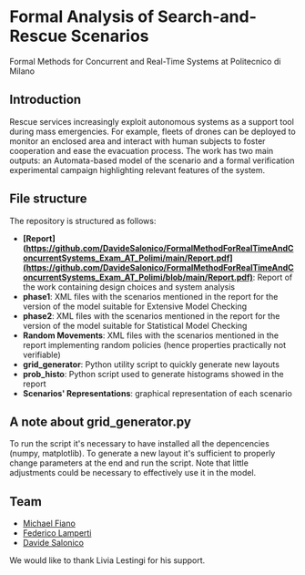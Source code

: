 # Formal Analysis of Search-and-Rescue Scenarios
Formal Methods for Concurrent and Real-Time Systems at Politecnico di Milano

## Introduction
Rescue services increasingly exploit autonomous systems as a support tool during mass emergencies. For example, fleets of drones can be deployed to monitor an enclosed area and interact with human subjects to foster cooperation and ease the evacuation process.
The work has two main outputs: an Automata-based model of the scenario and a formal verification experimental campaign highlighting relevant features of the system.

## File structure
The repository is structured as follows:
- **[Report](https://github.com/DavideSalonico/FormalMethodForRealTimeAndConcurrentSystems_Exam_AT_Polimi/main/Report.pdf](https://github.com/DavideSalonico/FormalMethodForRealTimeAndConcurrentSystems_Exam_AT_Polimi/blob/main/Report.pdf)**: Report of the work containing design choices and system analysis
- **phase1**: XML files with the scenarios mentioned in the report for the version of the model suitable for Extensive Model Checking
- **phase2**: XML files with the scenarios mentioned in the report for the version of the model suitable for Statistical Model Checking
- **Random Movements**: XML files with the scenarios mentioned in the report implementing random policies (hence properties practically not verifiable)
- **grid_generator**: Python utility script to quickly generate new layouts
- **prob_histo**: Python script used to generate histograms showed in the report
- **Scenarios' Representations**: graphical representation of each scenario
## A note about grid_generator.py
To run the script it's necessary to have installed all the depencencies (numpy, matplotlib).
To generate a new layout it's sufficient to properly change parameters at the end and run the script. Note that little adjustments could be necessary to effectively use it in the model.

## Team
- [Michael Fiano](https://github.com/MichaelFiano)
- [Federico Lamperti](https://github.com/FedeLampe11)
- [Davide Salonico](https://github.com/DavideSalonico)

We would like to thank Livia Lestingi for his support.
